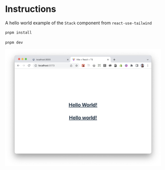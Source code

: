 # Instructions

A hello world example of the `Stack` component from `react-use-tailwind`

```
pnpm install

pnpm dev
```

![Screenshot of running example](./screenshot.png)

